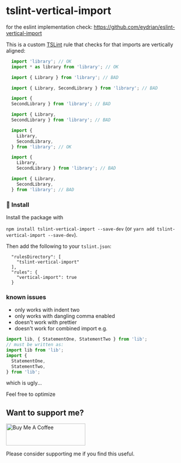 # tslint-vertical-import

for the eslint implementation check: https://github.com/eydrian/eslint-vertical-import

This is a custom [TSLint](https://palantir.github.io/tslint/) rule that checks
for that imports are vertically aligned:

```typescript
  import 'library'; // OK
  import * as library from 'library'; // OK

  import { Library } from 'library'; // BAD

  import { Library, SecondLibrary } from 'library'; // BAD

  import {
  SecondLibrary } from 'library'; // BAD

  import { Library,
  SecondLibrary } from 'library'; // BAD

  import {
    Library,
    SecondLibrary,
  } from 'library'; // OK

  import {
    Library,
    SecondLibrary } from 'library'; // BAD

  import { Library,
    SecondLibrary,
  } from 'library'; // BAD
```

### 📝 Install

Install the package with

`npm install tslint-vertical-import --save-dev` (or `yarn add tslint-vertical-import --save-dev`).

Then add the following to your `tslint.json`:

```
  "rulesDirectory": [
    "tslint-vertical-import"
  ],
  "rules": {
    "vertical-import": true
  }
```



### known issues
- only works with indent two
- only works with dangling comma enabled
- doesn't work with prettier
- doesn't work for combined import e.g.
```typescript
import lib, { StatementOne, StatementTwo } from 'lib';
// must be written as:
import lib from 'lib';
import {
  StatementOne,
  StatementTwo,
} from 'lib';
```

which is ugly...

Feel free to optimize

## Want to support me?

<a href="https://www.buymeacoffee.com/eydrian" target="_blank"><img src="https://cdn.buymeacoffee.com/buttons/v2/default-yellow.png" alt="Buy Me A Coffee" style="height: 60px !important;width: 217px !important;" ></a>

Please consider supporting me if you find this useful.